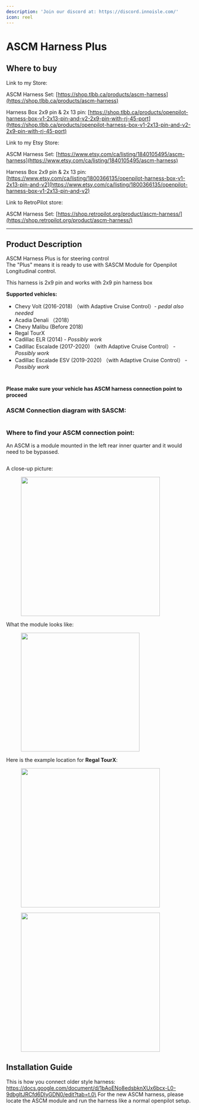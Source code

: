 ```yaml
---
description: 'Join our discord at: https://discord.innoisle.com/'
icon: reel
---
```


# ASCM Harness Plus

## Where to buy

Link to my Store:&#x20;

ASCM Harness Set: [https://shop.tlbb.ca/products/ascm-harness](https://shop.tlbb.ca/products/ascm-harness)

Harness Box 2x9 pin & 2x 13 pin: [https://shop.tlbb.ca/products/openpilot-harness-box-v1-2x13-pin-and-v2-2x9-pin-with-rj-45-port](https://shop.tlbb.ca/products/openpilot-harness-box-v1-2x13-pin-and-v2-2x9-pin-with-rj-45-port)

Link to my Etsy Store:

ASCM Harness Set: [https://www.etsy.com/ca/listing/1840105495/ascm-harness](https://www.etsy.com/ca/listing/1840105495/ascm-harness)

Harness Box 2x9 pin & 2x 13 pin: [https://www.etsy.com/ca/listing/1800366135/openpilot-harness-box-v1-2x13-pin-and-v2](https://www.etsy.com/ca/listing/1800366135/openpilot-harness-box-v1-2x13-pin-and-v2)

Link to RetroPilot store:

ASCM Harness Set: [https://shop.retropilot.org/product/ascm-harness/](https://shop.retropilot.org/product/ascm-harness/)

***

## Product Description

ASCM Harness Plus is for steering control \
The "Plus" means it is ready to use with SASCM Module for Openpilot Longitudinal control.&#x20;

This harness is 2x9 pin and works with 2x9 pin harness box

**Supported vehicles:**

* Chevy Volt (2016-2018)  （with Adaptive Cruise Control）- _pedal also needed_
* Acadia Denali （2018）
* Chevy Malibu (Before 2018)
* Regal TourX&#x20;
* Cadillac ELR (2014) - _Possibly work_
* Cadillac Escalade (2017-2020)  （with Adaptive Cruise Control） - _Possibly work_
* Cadillac Escalade ESV (2019-2020)  （with Adaptive Cruise Control） - _Possibly work_

<div><figure><img src="../.gitbook/assets/1.jpg" alt=""><figcaption></figcaption></figure> <figure><img src="../.gitbook/assets/3.jpg" alt=""><figcaption></figcaption></figure></div>

**Please make sure your vehicle has ASCM harness connection point to proceed**

### ASCM Connection diagram with SASCM:

<figure><img src="../.gitbook/assets/ASCM SASCM connection diagram final.png" alt=""><figcaption></figcaption></figure>

### **Where to find your ASCM connection point:**

An ASCM is a module mounted in the left rear inner quarter and it would need to be bypassed.

<figure><img src="../.gitbook/assets/企业微信截图_17503052124037.png" alt=""><figcaption></figcaption></figure>

A close-up picture:

<figure><img src="../.gitbook/assets/企业微信截图_17503051705707.png" alt="" width="375"><figcaption></figcaption></figure>

What the module looks like:

<figure><img src="../.gitbook/assets/企业微信截图_17503052016696.png" alt="" width="320"><figcaption></figcaption></figure>

Here is the example location for **Regal TourX**:

<div><figure><img src="../.gitbook/assets/企业微信截图_17503055253366.png" alt="" width="375"><figcaption></figcaption></figure> <figure><img src="../.gitbook/assets/企业微信截图_17503055214687.png" alt="" width="375"><figcaption></figcaption></figure></div>

## Installation Guide

This is how you connect older style harness: https://docs.google.com/document/d/1bAoENo8edsbknXUx6bcx-L0-9dbgItJRCfd6DIyGDN0/edit?tab=t.0\
For the new ASCM harness, please locate the ASCM module and run the harness like a normal openpilot setup.

<figure><img src="../.gitbook/assets/企业微信截图_17463872074744.png" alt=""><figcaption></figcaption></figure>

<figure><img src="../.gitbook/assets/企业微信截图_17463872126240.png" alt=""><figcaption></figcaption></figure>

<figure><img src="../.gitbook/assets/企业微信截图_17463872198046.png" alt=""><figcaption></figcaption></figure>

<figure><img src="../.gitbook/assets/企业微信截图_17463872232894.png" alt=""><figcaption></figcaption></figure>





